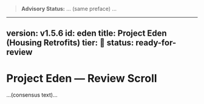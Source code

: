 > **Advisory Status:** … (same preface) …

---
version: v1.5.6
id: eden
title: Project Eden (Housing Retrofits)
tier: 🧭
status: ready-for-review
---
# Project Eden — Review Scroll
…(consensus text)…
